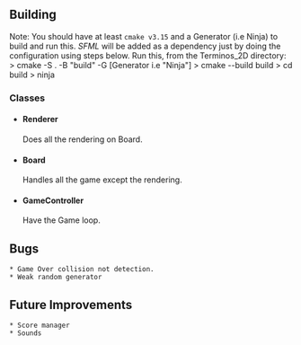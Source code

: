 ## Building
Note: You should have at least `cmake v3.15` and a Generator (i.e Ninja) to build and run this. *SFML* will be added as a dependency just by doing the configuration using steps below.
Run this, from the Terminos_2D directory:
	> cmake -S . -B "build" -G [Generator i.e "Ninja"]
 	> cmake --build build
	> cd build
 	> ninja

### Classes
* #### Renderer
	Does all the rendering on Board.
* #### Board
	Handles all the game except the rendering.
* #### GameController
	Have the Game loop.


## Bugs
```
* Game Over collision not detection.
* Weak random generator
```

## Future Improvements
```
* Score manager
* Sounds
```
